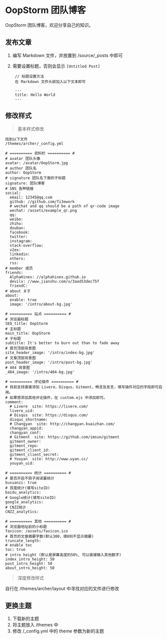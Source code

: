 # OopStorm 团队博客

OopStorm 团队博客，欢迎分享自己的知识。

## 发布文章

1. 编写 Markdown 文件，并放置到 /source/_posts 中即可

2. 需要设置标题，否则会显示 `[Untitled Post]`

		// 标题设置方法
		在 Markdown 文件头部加入以下文本即可
		
		---
		title: Hello World
		---

## 修改样式

> 基本样式修改

	找到以下文件
	/themes/archer/_config.yml
	
	# ========== 资料栏 ========== #
	# avatar 团队头像
	avatar: /avatar/OopStorm.jpg
	# author 团队名
	author: OopStorm
	# signature 团队名下面的子标题
	signature: 团队博客
	# SNS 各种链接
	social:
	  email: 12345@qq.com
	  github: //github.com/fi3ework
	  # wechat and qq should be a path of qr-code image
	  wechat: /assets/example_qr.png
	  qq: 
	  weibo: 
	  zhihu: 
	  douban: 
	  facebook: 
	  twitter: 
	  instagram: 
	  stack-overflow: 
	  v2ex: 
	  linkedin: 
	  others: 
	  rss: 
	# member 成员 
	friends:
	  AlphaHinex: //alphahinex.github.io
	  devilx: //www.jianshu.com/u/3aad53dec75f
	  friendC: 
	# about 关于
	about:
	  enable: true
	  image: '/intro/about-bg.jpg'
	
	# ========== 站点 ========== #
	# 浏览器标题
	SEO_title: OopStorm
	# 主标题
	main_title: OopStorm
	# 子标题
	subtitle: It's better to burn out than to fade away
	# 首页顶部背景图
	site_header_image: '/intro/index-bg.jpg'
	# 文章顶部背景图
	post_header_image: '/intro/post-bg.jpg'
	# 404 背景图
	_404_image: '/intro/404-bg.jpg'
	
	# ========== 评论插件 ========== #
	# 目前支持直接添加 Livere，Disqus，Gitment，畅言及友言，填写插件对应的字段即可启用。
	# 如果想添加其他评论插件，在 custom.ejs 中添加即可。
	comment:
	  # Livere  site: https://livere.com/
	  livere_uid: 
	  # Disqus  site: https://disqus.com/
	  disqus_shortname: 
	  # Changyan  site: http://changyan.kuaizhan.com/
	  changyan_appid: 
	  changyan_conf: 
	  # Gitment  site: https://github.com/imsun/gitment
	  gitment_owner: 
	  gitment_repo: 
	  gitment_client_id: 
	  gitment_client_secret: 
	  # Youyan  site: http://www.uyan.cc/
	  youyan_uid: 
	
	# ========== 统计 ========== #
	# 是否开启不蒜子阅读量统计
	busuanzi: true
	# 百度统计(填写siteID)
	baidu_analytics:
	# Google统计(填写siteID)
	google_analytics:
	# CNZZ统计
	CNZZ_analytics:
	
	# ========== 其他 ========== #
	# 浏览器地址前的小标题
	favicon: /assets/favicon.ico
	# 首页的文章摘要字数(默认300，填0则不显示摘要)
	truncate_length: 
	# enable toc
	toc: true
	# intro height (默认是屏幕高度的50%, 可以直接输入其他数字)
	index_intro_height: 50
	post_intro_height: 50
	about_intro_height: 50

> 深度修改样式

自行在 /themes/archer/layout 中寻找对应的文件进行修改


## 更换主题

1. 下载新的主题
2. 将主题放入 /themes 中
3. 修改 /_config.yml 中的 theme 参数为新的主题